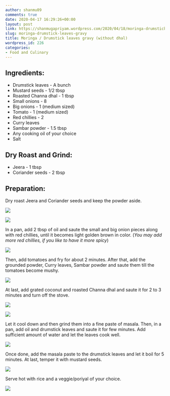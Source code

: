 ```yaml
---
author: shanmu09
comments: true
date: 2020-04-17 16:29:26+00:00
layout: post
link: https://shanmugapriyam.wordpress.com/2020/04/18/moringa-drumstick-leaves-gravy/
slug: moringa-drumstick-leaves-gravy
title: Moringa / Drumstick leaves gravy (without dhal)
wordpress_id: 226
categories:
- Food and Culinary
---
```

















## Ingredients:







  * Drumstick leaves - A bunch
  * Mustard seeds - 1/2 tbsp
  * Roasted Channa dhal - 1 tbsp
  * Small onions - 8
  * Big onions - 1 (medium sized)
  * Tomato - 1 (medium sized)
  * Red chillies - 2 
  * Curry leaves
  * Sambar powder - 1.5 tbsp
  * Any cooking oil of your choice
  * Salt






## Dry Roast and Grind:







  * Jeera - 1 tbsp
  * Coriander seeds - 2 tbsp






## Preparation:







Dry roast Jeera and Coriander seeds and keep the powder aside.







![](https://shanmugapriyam.files.wordpress.com/2020/04/00100lrportrait_00100_burst20200414164616213_cover.jpg?resize=2000%2C2000)

![](https://shanmugapriyam.files.wordpress.com/2020/04/00000img_00000_burst20200414165232109_cover-1.jpg?resize=2000%2C2000)







In a pan, add 2 tbsp of oil and saute the small and big onion pieces along with red chillies, until it becomes light golden brown in color. (_You may add more red chillies, if you like to have it more spicy_)





![](https://shanmugapriyam.files.wordpress.com/2020/04/00000img_00000_burst20200414164933034_cover.jpg?w=1024)





Then, add tomatoes and fry for about 2 minutes. After that, add the grounded powder, Curry leaves, Sambar powder and saute them till the tomatoes become mushy.





![](https://shanmugapriyam.files.wordpress.com/2020/04/00000portrait_00000_burst20200414165923875.jpg?w=1024)





At last, add grated coconut and roasted Channa dhal and saute it for 2 to 3 minutes and turn off the stove.







![](https://shanmugapriyam.files.wordpress.com/2020/04/00000img_00000_burst20200414170011458_cover.jpg?resize=2000%2C2000)

![](https://shanmugapriyam.files.wordpress.com/2020/04/00000img_00000_burst20200414170053810_cover-1.jpg?resize=2000%2C2000)







Let it cool down and then grind them into a fine paste of masala. Then, in  a pan, add oil and drumstick leaves and saute it for few minutes. Add sufficient amount of water and let the leaves cook well.





![](https://shanmugapriyam.files.wordpress.com/2020/04/00100lrportrait_00100_burst20200415073542618_cover.jpg?w=1024)





Once done, add the masala paste to the drumstick leaves and let it boil for 5 minutes. At last, temper it with mustard seeds. 





![](https://shanmugapriyam.files.wordpress.com/2020/04/circle-cropped-1.png?w=1024)





Serve hot with rice and a veggie/poriyal of your choice.





![](https://shanmugapriyam.files.wordpress.com/2020/04/circle-cropped.png?w=731)







